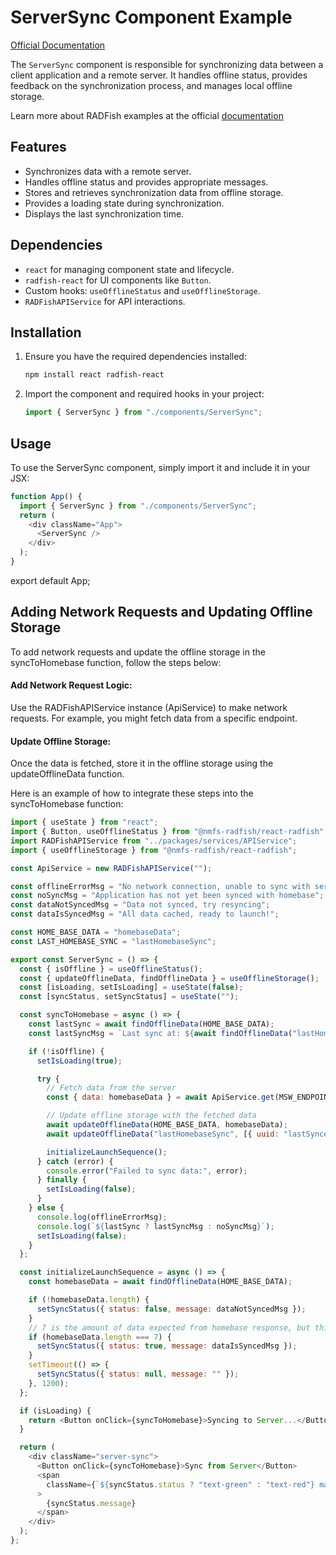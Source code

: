 # ServerSync Component Example

[Official Documentation](https://nmfs-radfish.github.io/documentation/)

The `ServerSync` component is responsible for synchronizing data between a client application and a remote server. It handles offline status, provides feedback on the synchronization process, and manages local offline storage.

Learn more about RADFish examples at the official [documentation](https://nmfs-radfish.github.io/documentation/docs/examples/templates_examples)

## Features

- Synchronizes data with a remote server.
- Handles offline status and provides appropriate messages.
- Stores and retrieves synchronization data from offline storage.
- Provides a loading state during synchronization.
- Displays the last synchronization time.

## Dependencies

- `react` for managing component state and lifecycle.
- `radfish-react` for UI components like `Button`.
- Custom hooks: `useOfflineStatus` and `useOfflineStorage`.
- `RADFishAPIService` for API interactions.

## Installation

1. Ensure you have the required dependencies installed:

   ```bash
   npm install react radfish-react
   ```

2. Import the component and required hooks in your project:
   ```javascript
   import { ServerSync } from "./components/ServerSync";
   ```

## Usage

To use the ServerSync component, simply import it and include it in your JSX:

```javascript
function App() {
  import { ServerSync } from "./components/ServerSync";
  return (
    <div className="App">
      <ServerSync />
    </div>
  );
}
```

export default App;

## Adding Network Requests and Updating Offline Storage

To add network requests and update the offline storage in the syncToHomebase function, follow the steps below:

#### Add Network Request Logic:

Use the RADFishAPIService instance (ApiService) to make network requests. For example, you might fetch data from a specific endpoint.

#### Update Offline Storage:

Once the data is fetched, store it in the offline storage using the updateOfflineData function.

Here is an example of how to integrate these steps into the syncToHomebase function:

```javascript
import { useState } from "react";
import { Button, useOfflineStatus } from "@nmfs-radfish/react-radfish";
import RADFishAPIService from "../packages/services/APIService";
import { useOfflineStorage } from "@nmfs-radfish/react-radfish";

const ApiService = new RADFishAPIService("");

const offlineErrorMsg = "No network connection, unable to sync with server";
const noSyncMsg = "Application has not yet been synced with homebase";
const dataNotSyncedMsg = "Data not synced, try resyncing";
const dataIsSyncedMsg = "All data cached, ready to launch!";

const HOME_BASE_DATA = "homebaseData";
const LAST_HOMEBASE_SYNC = "lastHomebaseSync";

export const ServerSync = () => {
  const { isOffline } = useOfflineStatus();
  const { updateOfflineData, findOfflineData } = useOfflineStorage();
  const [isLoading, setIsLoading] = useState(false);
  const [syncStatus, setSyncStatus] = useState("");

  const syncToHomebase = async () => {
    const lastSync = await findOfflineData(HOME_BASE_DATA);
    const lastSyncMsg = `Last sync at: ${await findOfflineData("lastHomebaseSync")}`;

    if (!isOffline) {
      setIsLoading(true);

      try {
        // Fetch data from the server
        const { data: homebaseData } = await ApiService.get(MSW_ENDPOINT.HOMEBASE);

        // Update offline storage with the fetched data
        await updateOfflineData(HOME_BASE_DATA, homebaseData);
        await updateOfflineData("lastHomebaseSync", [{ uuid: "lastSynced", time: Date.now() }]);

        initializeLaunchSequence();
      } catch (error) {
        console.error("Failed to sync data:", error);
      } finally {
        setIsLoading(false);
      }
    } else {
      console.log(offlineErrorMsg);
      console.log(`${lastSync ? lastSyncMsg : noSyncMsg}`);
      setIsLoading(false);
    }
  };

  const initializeLaunchSequence = async () => {
    const homebaseData = await findOfflineData(HOME_BASE_DATA);

    if (!homebaseData.length) {
      setSyncStatus({ status: false, message: dataNotSyncedMsg });
    }
    // 7 is the amount of data expected from homebase response, but this can be any check
    if (homebaseData.length === 7) {
      setSyncStatus({ status: true, message: dataIsSyncedMsg });
    }
    setTimeout(() => {
      setSyncStatus({ status: null, message: "" });
    }, 1200);
  };

  if (isLoading) {
    return <Button onClick={syncToHomebase}>Syncing to Server...</Button>;
  }

  return (
    <div className="server-sync">
      <Button onClick={syncToHomebase}>Sync from Server</Button>
      <span
        className={`${syncStatus.status ? "text-green" : "text-red"} margin-left-2 margin-top-2`}
      >
        {syncStatus.message}
      </span>
    </div>
  );
};
```
